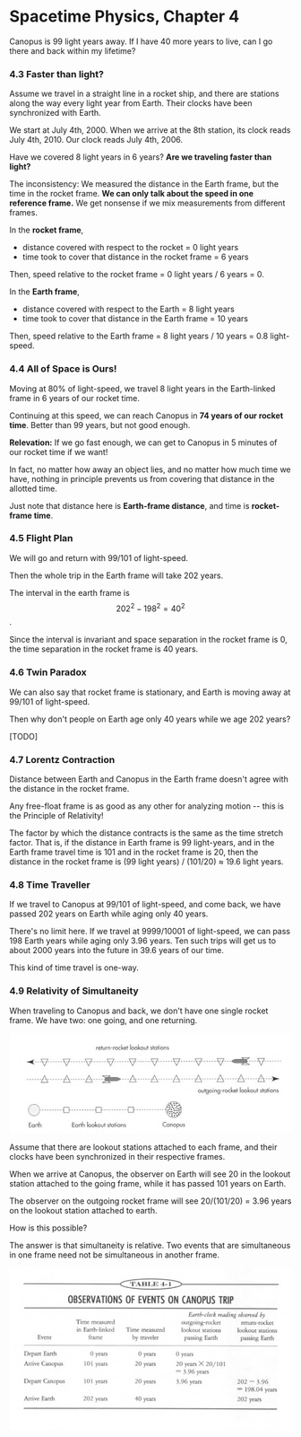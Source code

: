 # Spacetime Physics, Chapter 4

Canopus is 99 light years away. If I have 40 more years to live, can I go
there and back within my lifetime?

### 4.3 Faster than light?

Assume we travel in a straight line in a rocket ship, and there are stations
along the way every light year from Earth. Their clocks have been synchronized
with Earth.

We start at July 4th, 2000. When we arrive at the 8th station, its clock reads
July 4th, 2010. Our clock reads July 4th, 2006.

Have we covered 8 light years in 6 years? **Are we traveling faster than light?**

The inconsistency: We measured the distance in the Earth frame, but the time
in the rocket frame. **We can only talk about the speed in one reference frame.**
We get nonsense if we mix measurements from different frames.

In the **rocket frame**,

- distance covered with respect to the rocket = 0 light years
- time took to cover that distance in the rocket frame = 6 years

Then, speed relative to the rocket frame = 0 light years / 6 years = 0.

In the **Earth frame**,
- distance covered with respect to the Earth = 8 light years
- time took to cover that distance in the Earth frame = 10 years

Then, speed relative to the Earth frame = 8 light years / 10 years = 0.8 light-speed.

### 4.4 All of Space is Ours!

Moving at 80% of light-speed, we travel 8 light years in the Earth-linked frame in
6 years of our rocket time.

Continuing at this speed, we can reach Canopus in **74 years of our rocket time**.
Better than 99 years, but not good enough.

**Relevation:** If we go fast enough, we can get to Canopus in 5 minutes of our
rocket time if we want!

In fact, no matter how away an object lies, and no matter how much time we have, nothing
in principle prevents us from covering that distance in the allotted time.

Just note that distance here is **Earth-frame distance**, and time is **rocket-frame time**.

### 4.5 Flight Plan

We will go and return with 99/101 of light-speed.

Then the whole trip in the Earth frame will take 202 years.

The interval in the earth frame is $$202^2 - 198^2 = 40^2$$.

Since the interval is invariant and space separation in the rocket frame is 0,
the time separation in the rocket frame is 40 years.

### 4.6 Twin Paradox

We can also say that rocket frame is stationary, and Earth is moving away at 99/101 of light-speed.

Then why don't people on Earth age only 40 years while we age 202 years?

[TODO]

### 4.7 Lorentz Contraction

Distance between Earth and Canopus in the Earth frame doesn't agree with
the distance in the rocket frame.

Any free-float frame is as good as any other for analyzing motion -- this is
the Principle of Relativity!

The factor by which the distance contracts is the same as the time stretch factor.
That is, if the distance in Earth frame is 99 light-years, and in the Earth frame
travel time is 101 and in the rocket frame is 20, then the distance in the rocket
frame is (99 light years) / (101/20) ≈ 19.6 light years.

### 4.8 Time Traveller

If we travel to Canopus at 99/101 of light-speed, and come back, we have passed
202 years on Earth while aging only 40 years.

There's no limit here. If we travel at 9999/10001 of light-speed, we can pass
198 Earth years while aging only 3.96 years. Ten such trips will get us to
about 2000 years into the future in 39.6 years of our time.

This kind of time travel is one-way.

### 4.9 Relativity of Simultaneity

When traveling to Canopus and back, we don't have one single rocket frame.
We have two: one going, and one returning.

 ![](fig4.1.jpg)

Assume that there are lookout stations attached to each frame, and their clocks
have been synchronized in their respective frames.

When we arrive at Canopus, the observer on Earth will see 20 in the lookout station
attached to the going frame, while it has passed 101 years on Earth.

The observer on the outgoing rocket frame will see 20/(101/20) = 3.96 years on
the lookout station attached to earth.

How is this possible?

The answer is that simultaneity is relative. Two events that are simultaneous in
one frame need not be simultaneous in another frame.

 ![](table4.1.jpg)
